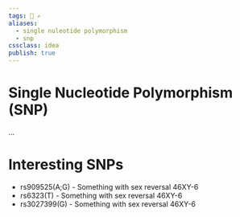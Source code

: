 ```yaml
---
tags: 🏡 ✍️
aliases: 
  - single nuleotide polymorphism
  - snp
cssclass: idea
publish: true
---
```

# Single Nucleotide Polymorphism (SNP)
...

# Interesting SNPs
 - rs909525(A;G) - Something with sex reversal 46XY-6
 - rs6323(T) - Something with sex reversal 46XY-6
 - rs3027399(G) - Something with sex reversal 46XY-6
